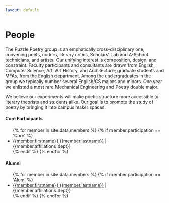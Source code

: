 ```yaml
---
layout: default
---
```


# People

The Puzzle Poetry group is an emphatically cross-disciplinary one, convening poets, coders, literary critics, Scholars’ Lab and A-School technicians, and artists. Our unifying interest is composition, design, and constraint. Faculty participants and consultants are drawn from English, Computer Science, Art, Art History, and Architecture; graduate students and MFAs, from the English department. Among the undergraduates in the group we typically number several English/CS majors and minors. One year we enlisted a most rare Mechanical Engineering and Poetry double major.

We believe our experiments will make poetic structure more accessible to literary theorists and students alike. Our goal is to promote the study of poetry by bringing it into campus maker spaces. 

#### Core Participants 
<!-- ![LJ_picture](/images/LJ_Lauren.png) -->

<ul>
	{% for member in site.data.members %}
        {% if member.participation == 'Core' %}
	<li>
		<a href = "{{member.web}}">{{member.firstname}} {{member.lastname}}</a> | {{member.affiliations.dept}}
  </li>
        {% endif %}		
    {% endfor %}
	
</ul>

#### Alumni
<ul>
	{% for member in site.data.members %}
        {% if member.participation == 'Alum' %}
	<li>
		<a href = "{{site.baseurl}}/people/{{member.lastname | downcase}}-{{member.firstname | downcase}}.html">{{member.firstname}} {{member.lastname}}</a> | {{member.affiliations.dept}}
        </li>
        {% endif %}		
    {% endfor %}
	
</ul>
